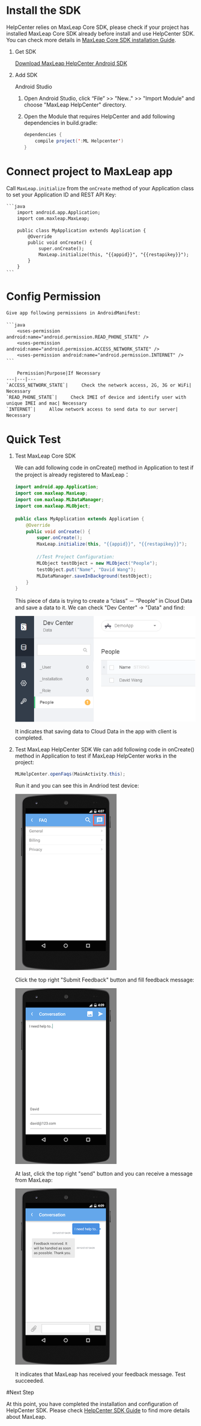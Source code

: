 #	Install the SDK

HelpCenter relies on MaxLeap Core SDK, please check if your project has installed MaxLeap Core SDK already before install and use HelpCenter SDK. You can check more details in [MaxLeap Core SDK installation Guide](ML_DOCS_LINK_PLACEHOLDER_SDK_QUICKSTART_ANDROID).

1. Get SDK

	<a class="download-sdk" href="...">Download MaxLeap HelpCenter Android SDK</a>
	
2. Add SDK

	Android Studio 

	1. 	Open Android Studio, click “File” >> "New.." >> "Import Module" and choose "MaxLeap HelpCenter" directory.
	2. 	Open the Module that requires HelpCenter and add following dependencies in build.gradle:
	
		```java
		dependencies {
			compile project(':ML Helpcenter')
		}
		```

#	Connect project to MaxLeap app
	
Call `MaxLeap.initialize` from the `onCreate` method of your Application class to set your Application ID and REST API Key:
	
	```java
		import android.app.Application;
		import com.maxleap.MaxLeap;
	
		public class MyApplication extends Application {
			@Override
			public void onCreate() {
				super.onCreate();
				MaxLeap.initialize(this, "{{appid}}", "{{restapikey}}");
			}
		}
	```
	
#	Config Permission

	Give app following permissions in AndroidManifest:
		
	```java
		<uses-permission android:name="android.permission.READ_PHONE_STATE" />
		<uses-permission android:name="android.permission.ACCESS_NETWORK_STATE" />
		<uses-permission android:name="android.permission.INTERNET" />
	```
		
		Permission|Purpose|If Necessary
 	---|---|---
 	`ACCESS_NETWORK_STATE`|		Check the network access, 2G, 3G or WiFi| Necessary
 	`READ_PHONE_STATE`| 	Check IMEI of device and identify user with unique IMEI and mac| Necessary
 	`INTERNET`| 	Allow network access to send data to our server| Necessary

#	Quick Test 

1. Test MaxLeap Core SDK

	We can add following code in onCreate() method in Application to test if the project is already registered to MaxLeap：
	
	```java
	import android.app.Application;
	import com.maxleap.MaxLeap;
	import com.maxleap.MLDataManager;
	import com.maxleap.MLObject;
	
	public class MyApplication extends Application {
		@Override
		public void onCreate() {
			super.onCreate();
			MaxLeap.initialize(this, "{{appid}}", "{{restapikey}}");
			
			//Test Project Configuration:
			MLObject testObject = new MLObject("People");
			testObject.put("Name", "David Wang");
			MLDataManager.saveInBackground(testObject);
		}
	}
	```
	
	This piece of data is trying to create a “class” － “People” in Cloud Data and save a data to it. We can check "Dev Center" -> "Data" and find:
	
	![imgSDKQSTestAddObj](../../../images/imgSDKQSTestAddObj.png)
	
	It indicates that saving data to Cloud Data in the app with client is completed. 

2. Test MaxLeap HelpCenter SDK
	 We can add following code in onCreate() method in Application to test if MaxLeap HelpCenter works in the project:
	
	```java
	MLHelpCenter.openFaqs(MainActivity.this);
	```
	
	Run it and you can see this in Andriod test device:
	
	![imgSupportHome](../../../images/imgSupportHome.png)
	
	Click the top right "Submit Feedback" button and fill feedback message:
	
	![imgSupportAddMsg](../../../images/imgSupportAddMsg.png)
	
	At last, click the top right "send" button and you can receive a message from MaxLeap: 
		
	![imgSupportConversation](../../../images/imgSupportConversation.png)
	
	It indicates that MaxLeap has received your feedback message. Test succeeded.

#Next Step

At this point, you have completed the installation and configuration of HelpCenter SDK. Please check [HelpCenter SDK Guide](ML_DOCS_GUIDE_LINK_PLACEHOLDER_ANDROID#SUPPORT_ZH) to find more details about MaxLeap.